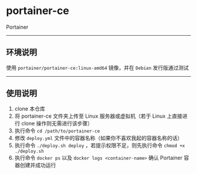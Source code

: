 # portainer-ce

Portainer

------

## 环境说明

使用 `portainer/portainer-ce:linux-amd64` 镜像，并在 `Debian` 发行版通过测试

------

## 使用说明

1. clone 本仓库
2. 将 portainer-ce 文件夹上传至 Linux 服务器或虚拟机（若于 Linux 上直接进行 clone 操作则无需进行该步骤）
3. 执行命令 `cd /path/to/portainer-ce` 
4. 修改 `deploy.yml` 文件中的容器名称（如果你不喜欢我起的容器名称的话）
5. 执行命令 `./deploy.sh deploy` ，若提示权限不足，则先执行命令 `chmod +x ./deploy.sh`
6. 执行命令 `docker ps` 以及 `docker logs <container-name>` 确认 Portainer 容器创建并成功运行